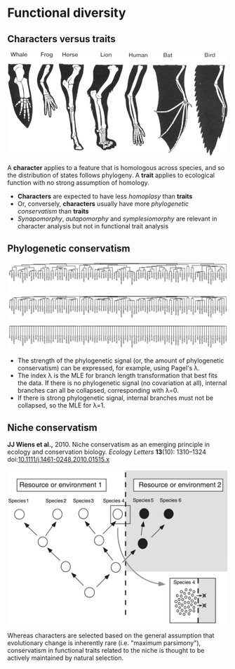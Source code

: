 Functional diversity
====================

Characters versus traits
------------------------

![](homology-limbs.jpg)

A **character** applies to a feature that is homologous across species, and so the 
distribution of states follows phylogeny. A **trait** applies to ecological function with
no strong assumption of homology.

- **Characters** are expected to have less _homoplasy_ than **traits**
- Or, conversely, **characters** usually have more _phylogenetic conservatism_ than 
  **traits**
- _Synapomorphy_, _autapomorphy_ and _symplesiomorphy_ are relevant in character analysis
  but not in functional trait analysis

Phylogenetic conservatism
-------------------------

![](lambda.png)

- The strength of the phylogenetic signal (or, the amount of phylogenetic conservatism) 
  can be expressed, for example, using Pagel's λ.
- The index λ is the MLE for branch length transformation that best fits the data. If
  there is no phylogenetic signal (no covariation at all), internal branches can all be 
  collapsed, corresponding with λ=0. 
- If there is strong phylogenetic signal, internal branches must not be collapsed, so the 
  MLE for λ=1.

Niche conservatism
------------------

**JJ Wiens et al.,** 2010. Niche conservatism as an emerging principle in ecology and 
conservation biology. _Ecology Letters_ **13**(10): 1310–1324
doi:[10.1111/j.1461-0248.2010.01515.x](http://doi.org/10.1111/j.1461-0248.2010.01515.x)

![](niche-conservatism.png)

Whereas characters are selected based on the general assumption that evolutionary change
is inherently rare (i.e. "maximum parsimony"), conservatism in functional traits related
to the niche is thought to be actively maintained by natural selection.